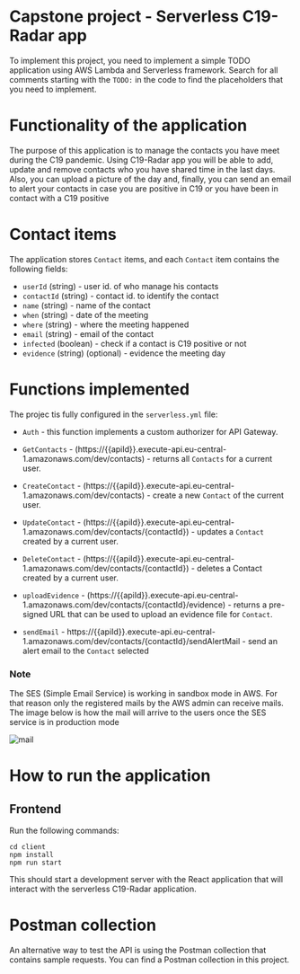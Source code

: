 # Capstone project - Serverless C19-Radar app

To implement this project, you need to implement a simple TODO application using AWS Lambda and Serverless framework. Search for all comments starting with the `TODO:` in the code to find the placeholders that you need to implement.

# Functionality of the application

The purpose of this application is to manage the contacts you have meet during the C19 pandemic. Using C19-Radar app you will be able to add, update and remove contacts who you have shared time in the last days. Also, you can upload a picture of the day and, finally, you can send an email to alert your contacts in case you are positive in C19 or you have been in contact with a C19 positive

# Contact items

The application stores `Contact` items, and each `Contact` item contains the following fields:

* `userId` (string) - user id. of who manage his contacts
* `contactId` (string) - contact id. to identify the contact
* `name` (string) - name of the contact
* `when` (string) - date of the meeting
* `where` (string) - where the meeting happened
* `email` (string) - email of the contact
* `infected` (boolean) - check if a contact is C19 positive or not
* `evidence` (string) (optional) - evidence the meeting day


# Functions implemented

The projec tis fully configured in the `serverless.yml` file:

* `Auth` - this function implements a custom authorizer for API Gateway.

* `GetContacts` - (https://{{apiId}}.execute-api.eu-central-1.amazonaws.com/dev/contacts) - returns all `Contacts` for a current user.

* `CreateContact` - (https://{{apiId}}.execute-api.eu-central-1.amazonaws.com/dev/contacts) - create a new `Contact` of the current user.

* `UpdateContact` - (https://{{apiId}}.execute-api.eu-central-1.amazonaws.com/dev/contacts/{contactId}) - updates a `Contact` created by a current user. 

* `DeleteContact` - (https://{{apiId}}.execute-api.eu-central-1.amazonaws.com/dev/contacts/{contactId}) - deletes a Contact created by a current user.

* `uploadEvidence` - (https://{{apiId}}.execute-api.eu-central-1.amazonaws.com/dev/contacts/{contactId}/evidence) - returns a pre-signed URL that can be used to upload an evidence file for `Contact`.

* `sendEmail` - https://{{apiId}}.execute-api.eu-central-1.amazonaws.com/dev/contacts/{contactId}/sendAlertMail - send an alert email to the `Contact` selected

### Note
The SES (Simple Email Service) is working in sandbox mode in AWS. For that reason only the registered mails by the AWS admin can receive mails. The image below is how the mail will arrive to the users once the SES service is in production mode

![mail](../images/mail.png)

# How to run the application

## Frontend

Run the following commands:

```
cd client
npm install
npm run start
```

This should start a development server with the React application that will interact with the serverless C19-Radar application.

# Postman collection

An alternative way to test the API is using the Postman collection that contains sample requests. You can find a Postman collection in this project.
